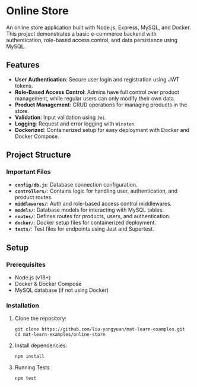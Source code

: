 # Online Store

An online store application built with Node.js, Express, MySQL, and Docker. This project demonstrates a basic e-commerce backend with authentication, role-based access control, and data persistence using MySQL.

## Features

- **User Authentication**: Secure user login and registration using JWT tokens.
- **Role-Based Access Control**: Admins have full control over product management, while regular users can only modify their own data.
- **Product Management**: CRUD operations for managing products in the store.
- **Validation**: Input validation using `Joi`.
- **Logging**: Request and error logging with `Winston`.
- **Dockerized**: Containerized setup for easy deployment with Docker and Docker Compose.

## Project Structure


### Important Files

- **`config/db.js`**: Database connection configuration.
- **`controllers/`**: Contains logic for handling user, authentication, and product routes.
- **`middlewares/`**: Auth and role-based access control middlewares.
- **`models/`**: Database models for interacting with MySQL tables.
- **`routes/`**: Defines routes for products, users, and authentication.
- **`docker/`**: Docker setup files for containerized deployment.
- **`tests/`**: Test files for endpoints using Jest and Supertest.

## Setup

### Prerequisites

- Node.js (v18+)
- Docker & Docker Compose
- MySQL database (if not using Docker)

### Installation


1. Clone the repository:
   ```
   git clone https://github.com/liu-yongyuan/mat-learn-examples.git
   cd mat-learn-examples/online-store
   ```


2. Install dependencies:
    ```
    npm install
    ```

3. Running Tests
    ```bash
    npm test
    ```